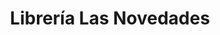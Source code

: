 ---
title: "Librería Las Novedades"
url: /caracas/libreria-las-novedades-av-principal-de-prados-del-este/
shop: libros
---